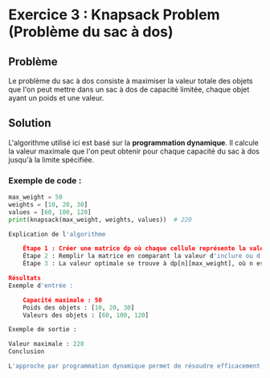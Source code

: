 # Exercice 3 : Knapsack Problem (Problème du sac à dos)

## Problème
Le problème du sac à dos consiste à maximiser la valeur totale des objets que l'on peut mettre dans un sac à dos de capacité limitée, chaque objet ayant un poids et une valeur.

## Solution
L'algorithme utilisé ici est basé sur la **programmation dynamique**. Il calcule la valeur maximale que l'on peut obtenir pour chaque capacité du sac à dos jusqu'à la limite spécifiée.

### Exemple de code :
```python
max_weight = 50
weights = [10, 20, 30]
values = [60, 100, 120]
print(knapsack(max_weight, weights, values))  # 220

Explication de l'algorithme

    Étape 1 : Créer une matrice dp où chaque cellule représente la valeur maximale possible pour une capacité donnée.
    Étape 2 : Remplir la matrice en comparant la valeur d'inclure ou d'exclure un objet à chaque étape.
    Étape 3 : La valeur optimale se trouve à dp[n][max_weight], où n est le nombre d'objets.

Résultats
Exemple d'entrée :

    Capacité maximale : 50
    Poids des objets : [10, 20, 30]
    Valeurs des objets : [60, 100, 120]

Exemple de sortie :

Valeur maximale : 220
Conclusion

L'approche par programmation dynamique permet de résoudre efficacement le problème du sac à dos avec une complexité en temps de O(n * max_weight) et une complexité en espace de O(n * max_weight).